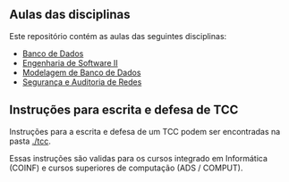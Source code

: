 ## Aulas das disciplinas

Este repositório contém as aulas das seguintes disciplinas:

- [Banco de Dados](banco_dados)
- [Engenharia de Software II](eng_soft2)
- [Modelagem de Banco de Dados](mod_db)
- [Segurança e Auditoria de Redes](seg_redes)

## Instruções para escrita e defesa de TCC

Instruções para a escrita e defesa de um TCC podem ser encontradas na pasta [./tcc](./tcc/). 

Essas instruções são validas para os cursos integrado em Informática (COINF) e cursos superiores de computação (ADS / COMPUT).